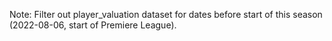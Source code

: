 Note: 
Filter out player_valuation dataset for dates before start of this season (2022-08-06, start of Premiere League). 
